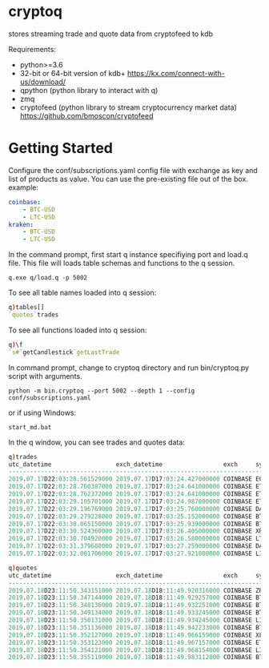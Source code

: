 # cryptoq
stores streaming trade and quote data from cryptofeed to kdb

Requirements:
* python>=3.6 
* 32-bit or 64-bit version of kdb+ https://kx.com/connect-with-us/download/
* qpython (python library to interact with q)
* zmq
* cryptofeed (python library to stream cryptocurrency market data) https://github.com/bmoscon/cryptofeed

# Getting Started
Configure the conf/subscriptions.yaml config file with exchange as key and list of products as value. You can use the pre-existing file out of the box.
example:
```yaml
coinbase:
    - BTC-USD
    - LTC-USD
kraken:
    - BTC-USD
    - LTC-USD
```
In the command prompt, first start q instance specifiying port and load.q file. This file will loads table schemas and functions to the q session.
```shell
q.exe q/load.q -p 5002
```
To see all table names loaded into q session:
```q
q)tables[]
`quotes`trades
```
To see all functions loaded into q session:
```q
q)\f
`s#`getCandlestick`getLastTrade
```
In command prompt, change to cryptoq directory and run bin/cryptoq.py script with arguments.
```shell
python -m bin.cryptoq --port 5002 --depth 1 --config conf/subscriptions.yaml
```
or if using Windows:
```shell
start_md.bat
```
In the q window, you can see trades and quotes data:
```q
q)trades
utc_datetime                  exch_datetime                 exch     sym      side amount     price    order_id
---------------------------------------------------------------------------------------------------------------
2019.07.17D22:03:28.561529000 2019.07.17D17:03:24.427000000 COINBASE EOS-USD  sell 42.8       3.956    396979  
2019.07.17D22:03:28.760387000 2019.07.17D17:03:24.641000000 COINBASE ETH-USD  buy  5          215.52   50223672
2019.07.17D22:03:28.762372000 2019.07.17D17:03:24.641000000 COINBASE ETH-USD  buy  15.61874   215.53   50223673
2019.07.17D22:03:29.105701000 2019.07.17D17:03:24.987000000 COINBASE ETH-USD  buy  5          215.52   50223674
2019.07.17D22:03:29.196769000 2019.07.17D17:03:25.760000000 COINBASE DAI-USDC sell 6.03765    0.992532 147320  
2019.07.17D22:03:29.279228000 2019.07.17D17:03:25.152000000 COINBASE BTC-USD  sell 0.01056728 9860     70194746
2019.07.17D22:03:30.065150000 2019.07.17D17:03:25.939000000 COINBASE BTC-USD  buy  0.05440595 9864.39  70194747
2019.07.17D22:03:30.524360000 2019.07.17D17:03:26.405000000 COINBASE XRP-USD  buy  67         0.315    2431849 
2019.07.17D22:03:30.704920000 2019.07.17D17:03:26.580000000 COINBASE LTC-BTC  sell 1.1969     0.009416 6068676 
2019.07.17D22:03:31.379680000 2019.07.17D17:03:27.259000000 COINBASE DAI-USDC sell 22.06721   0.992532 147321  
2019.07.17D22:03:32.061706000 2019.07.17D17:03:27.921000000 COINBASE LINK-USD buy  38.8       2.4657   581567 

q)quotes
utc_datetime                  exch_datetime                 exch     sym      bsize      bid        ask        asize    
------------------------------------------------------------------------------------------------------------------------
2019.07.18D23:11:50.343151000 2019.07.18D18:11:49.920316000 COINBASE ZRX-BTC  4103.811   2.244e-005 2.25e-005  6292.148 
2019.07.18D23:11:50.347144000 2019.07.18D18:11:49.929257000 COINBASE BTC-USDC 1.281527   10649.47   10660.17   0.1716854
2019.07.18D23:11:50.348136000 2019.07.18D18:11:49.932251000 COINBASE BTC-USD  0.00234715 10651.21   10659.03   0.621531 
2019.07.18D23:11:50.349134000 2019.07.18D18:11:49.933245000 COINBASE BTC-USD  0.00234715 10651.21   10659.03   0.621531 
2019.07.18D23:11:50.350131000 2019.07.18D18:11:49.934245000 COINBASE LINK-USD 1310.99    2.67597    2.67997    8.45     
2019.07.18D23:11:50.351136000 2019.07.18D18:11:49.942233000 COINBASE BTC-USD  0.1663128  10651.21   10659.03   0.621531 
2019.07.18D23:11:50.352127000 2019.07.18D18:11:49.966159000 COINBASE XLM-USD  1061       0.088705   0.08872    51574    
2019.07.18D23:11:50.353123000 2019.07.18D18:11:49.967157000 COINBASE ETC-USD  269.7492   6.031      6.04       50       
2019.07.18D23:11:50.354121000 2019.07.18D18:11:49.968154000 COINBASE LINK-USD 1310.99    2.67597    2.67997    8.45     
2019.07.18D23:11:50.355119000 2019.07.18D18:11:49.983112000 COINBASE BTC-USD  0.1663128  10651.21   10659.03   0.621531 
```







